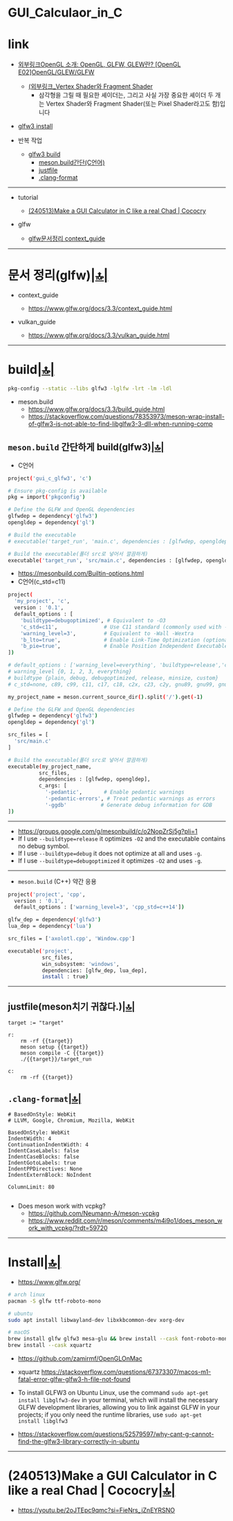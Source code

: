 # GUI_Calculaor_in_C

# link

- [외부링크OpenGL 소개: OpenGL, GLFW, GLEW란? [OpenGL E02]OpenGL/GLEW/GLFW](https://kyoungwhankim.github.io/ko/blog/opengl_intro/)
  - [(외부링크_Vertex Shader와 Fragment Shader](https://kyoungwhankim.github.io/ko/blog/opengl_triangle2/)
    - 삼각형을 그릴 때 필요한 셰이더는, 그리고 사실 가장 중요한 셰이더 두 개는 Vertex Shader와 Fragment Shader(또는 Pixel Shader라고도 함)입니다

- [glfw3 install](#install)

- 반복 작업
  - [glfw3 build](#build)
    - [meson.build간단(C언어)](#mesonbuild-간단하게-buildglfw3)
    - [justfile](#justfilemeson치기-귀찮다)
    - [.clang-format](#clang-format)

<hr />

- tutorial
  - [(240513)Make a GUI Calculator in C like a real Chad | Cococry](#240513make-a-gui-calculator-in-c-like-a-real-chad--cococry)

- glfw
  - [glfw문서정리 context_guide]()


<hr />

# 문서 정리(glfw)[|🔝|](#link)
- context_guide
  - https://www.glfw.org/docs/3.3/context_guide.html

- vulkan_guide
  - https://www.glfw.org/docs/3.3/vulkan_guide.html

<hr />

# build[|🔝|](#link)

```bash
pkg-config --static --libs glfw3 -lglfw -lrt -lm -ldl
```

- meson.build
  - https://www.glfw.org/docs/3.3/build_guide.html
  - https://stackoverflow.com/questions/78353973/meson-wrap-install-of-glfw3-is-not-able-to-find-libglfw3-3-dll-when-running-comp

## `meson.build` 간단하게 build(glfw3)[|🔝|](#link)

- C언어
```bash
project('gui_c_glfw3', 'c')

# Ensure pkg-config is available
pkg = import('pkgconfig')

# Define the GLFW and OpenGL dependencies
glfwdep = dependency('glfw3')
opengldep = dependency('gl')

# Build the executable
# executable('target_run', 'main.c', dependencies : [glfwdep, opengldep])

# Build the executable(폴더 src로 넣어서 깔끔하게)
executable('target_run', 'src/main.c', dependencies : [glfwdep, opengldep])

```

- https://mesonbuild.com/Builtin-options.html
- C언어(c_std=c11)

```bash
project(
  'my_project', 'c',
  version : '0.1',
  default_options : [
    'buildtype=debugoptimized', # Equivalent to -O3
    'c_std=c11',               # Use C11 standard (commonly used with -pedantic) or c17
    'warning_level=3',         # Equivalent to -Wall -Wextra
    'b_lto=true',              # Enable Link-Time Optimization (optional, for -O3)
    'b_pie=true',              # Enable Position Independent Executable (optional)
])

# default_options : ['warning_level=everything', 'buildtype=release','c_std=c17'])
# warning_level {0, 1, 2, 3, everything}
# buildtype {plain, debug, debugoptimized, release, minsize, custom}
# c_std=none, c89, c99, c11, c17, c18, c2x, c23, c2y, gnu89, gnu99, gnu11, gnu17, gnu18, gnu2x, gnu23, gnu2y

my_project_name = meson.current_source_dir().split('/').get(-1)

# Define the GLFW and OpenGL dependencies
glfwdep = dependency('glfw3')
opengldep = dependency('gl')

src_files = [
  'src/main.c'
]

# Build the executable(폴더 src로 넣어서 깔끔하게)
executable(my_project_name,
          src_files,
          dependencies : [glfwdep, opengldep],
          c_args: [
            '-pedantic',       # Enable pedantic warnings
            '-pedantic-errors', # Treat pedantic warnings as errors
            '-ggdb'           # Generate debug information for GDB
])
```

<hr />

- https://groups.google.com/g/mesonbuild/c/o2NopZrSj5g?pli=1
- If I use `--buildtype=release` it optimizes `-O2` and the executable contains no debug symbol.
- If I use `--buildtype=debug` it does not optimize at all and uses `-g`.
- If I use `--buildtype=debugoptimized` it optimizes `-O2` and uses `-g`.


<hr />

- `meson.build` (C++) 약간 응용

```bash
project('project', 'cpp',
  version : '0.1',
  default_options : ['warning_level=3', 'cpp_std=c++14'])

glfw_dep = dependency('glfw3')
lua_dep = dependency('lua')

src_files = ['axolotl.cpp', 'Window.cpp']

executable('project',
           src_files,
           win_subsystem: 'windows',
           dependencies: [glfw_dep, lua_dep],
           install : true)
```

<hr />

## justfile(meson치기 귀찮다.)[|🔝|](#link)

```justfile
target := "target"

r:
    rm -rf {{target}}
    meson setup {{target}}
    meson compile -C {{target}}
    ./{{target}}/target_run

c:
    rm -rf {{target}}
```

## `.clang-format`[|🔝|](#link)

```.clang-format
# BasedOnStyle: WebKit
# LLVM, Google, Chromium, Mozilla, WebKit

BasedOnStyle: WebKit
IndentWidth: 4
ContinuationIndentWidth: 4
IndentCaseLabels: false
IndentCaseBlocks: false
IndentGotoLabels: true
IndentPPDirectives: None
IndentExternBlock: NoIndent

ColumnLimit: 80


```

- Does meson work with vcpkg?
  - https://github.com/Neumann-A/meson-vcpkg
  - https://www.reddit.com/r/meson/comments/m4i9o1/does_meson_work_with_vcpkg/?rdt=59720


<hr />

# Install[|🔝|](#link)

- https://www.glfw.org/


```bash
# arch linux
pacman -S glfw ttf-roboto-mono

# ubuntu
sudo apt install libwayland-dev libxkbcommon-dev xorg-dev

# macOS
brew install glfw glfw3 mesa-glu && brew install --cask font-roboto-mono
brew install --cask xquartz

```
- https://github.com/zamirmf/OpenGLOnMac
- xquartz https://stackoverflow.com/questions/67373307/macos-m1-fatal-error-glfw-glfw3-h-file-not-found

- To install GLFW3 on Ubuntu Linux, use the command `sudo apt-get install libglfw3-dev` in your terminal, which will install the necessary GLFW development libraries, allowing you to link against GLFW in your projects; if you only need the runtime libraries, use `sudo apt-get install libglfw3`
- https://stackoverflow.com/questions/52579597/why-cant-g-cannot-find-the-glfw3-library-correctly-in-ubuntu

<hr />


# (240513)Make a GUI Calculator in C like a real Chad | Cococry[|🔝|](#link)
- https://youtu.be/2oJTEpc9qmc?si=FieNrs_jZnEYRSNO
